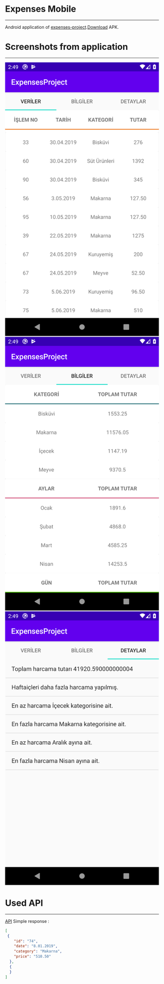# Expenses Mobile
-------
Android application of [expenses-project](https://github.com/nejdetkadir/expenses-project).[Download](docs/app.apk) APK.
# Screenshots from application
-------
![Database](docs/Screenshot_1.png)
![Database](docs/Screenshot_2.png)
![Database](docs/Screenshot_3.png)
# Used API
-------
[API](https://api.nejdetkadirbektas.com/expenses/) 
Simple response :
```json
[
 {
    "id": "74",
    "date": "8.01.2019",
    "category": "Makarna",
    "price": "510.50"
  },
  {
  }
]
```
